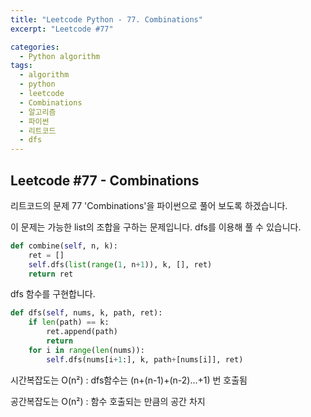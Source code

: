 ```yaml
---
title: "Leetcode Python - 77. Combinations"
excerpt: "Leetcode #77"

categories:
  - Python algorithm
tags:
  - algorithm
  - python
  - leetcode
  - Combinations
  - 알고리즘
  - 파이썬
  - 리트코드
  - dfs
---
```


## Leetcode #77 - Combinations
리트코드의 문제 77 'Combinations'을 파이썬으로 풀어 보도록 하겠습니다. 

이 문제는 가능한 list의 조합을 구하는 문제입니다.
dfs를 이용해 풀 수 있습니다.
```python
def combine(self, n, k):
    ret = []
    self.dfs(list(range(1, n+1)), k, [], ret)
    return ret
```

dfs 함수를 구현합니다.
```python
def dfs(self, nums, k, path, ret):
    if len(path) == k:
        ret.append(path)
        return 
    for i in range(len(nums)):
        self.dfs(nums[i+1:], k, path+[nums[i]], ret)
```




시간복잡도는 O(n²) : dfs함수는 (n+(n-1)+(n-2)...+1) 번 호출됨

공간복잡도는 O(n²) : 함수 호출되는 만큼의 공간 차지

